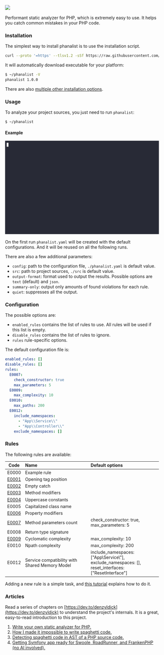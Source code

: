 <img src="https://raw.githubusercontent.com/denzyldick/phanalist/main/docs/branding/banner-cropped.png"/>

Performant static analyzer for PHP, which is extremely easy to use. It helps you catch common mistakes in your PHP code.


### Installation

The simplest way to install phanalist is to use the installation script.

```bash
curl --proto '=https' --tlsv1.2 -sSf https://raw.githubusercontent.com/denzyldick/phanalist/main/bin/init.sh | sh
```

It will automatically download executable for your platform:
```bash
$ ~/phanalist -V
phanalist 1.0.0
```

There are also [multiple other installation options](./docs/installation.md).

### Usage

To analyze your project sources, you just need to run `phanalist`:
```
$ ~/phanalist
```
#### Example
![Example](docs/branding/example.gif)

On the first run `phanalist.yaml` will be created with the default configurations. And it will be reused on all the following runs.

There are also a few additional parameters:
- `config`: path to the configuration file, `./phanalist.yaml` is default value.
- `src`: path to project sources, `./src` is default value.
- `output-format`: format used to output the results. Possible options are `text` (default) and `json`.
- `summary-only`: output only amounts of found violations for each rule.
- `quiet`: suppresses all the output.


### Configuration

The possible options are:
- `enabled_rules` contains the list of rules to use. All rules will be used if this list is empty.
- `disable_rules` contains the list of rules to ignore.
- `rules` rule-specific options.

The default configuration file is:
```yaml
enabled_rules: []
disable_rules: []
rules:
  E0007:
    check_constructor: true
    max_parameters: 5
  E0009:
    max_complexity: 10
  E0010:
    max_paths: 200
  E0012: 
    include_namespaces: 
      - "App\\Service\\"
      - "App\\Controller\\"
    exclude_namespaces: []
```

### Rules

The following rules are available:

| Code  | Name                                           | Default options                                                                                              |
|:-----:|:-----------------------------------------------|:-------------------------------------------------------------------------------------------------------------|
| E0000 | Example rule                                   |                                                                                                              |
| [E0001](/src/rules/examples/e1/e1.md) | Opening tag position                           |                                                                                                              |
| [E0002](/src/rules/examples/e2/e2.md) | Empty catch                                    |                                                                                                              |
| [E0003](/src/rules/examples/e3/e3.md) | Method modifiers                               |                                                                                                              |
| [E0004](src/rules/examples) | Uppercase constants                            |                                                                                                              |
| E0005 | Capitalized class name                         |                                                                                                              |
| [E0006](/src/rules/examples/e6/e6.md)| Property modifiers                             |                                                                                                              |
| [E0007](/src/rules/examples/e7/e7.md)| Method parameters count                        | check_constructor: true, max_parameters: 5                                                                   |
| E0008 | Return type signature                          |                                                                                                              |
| [E0009](/src/rules/examples/e9/e9.md) | Cyclomatic complexity                          | max_complexity: 10                                                                                           |
| E0010 | Npath complexity                               | max_complexity: 200                                                                                          |
| E0012 | Service compatibility with Shared Memory Model | include_namespaces: ["App\\Service\\"],<br/>exclude_namespaces: [],<br/>reset_interfaces: ["ResetInterface"] |

Adding a new rule is a simple task, and [this tutorial](./docs/adding_new_rule.md) explains how to do it.


### Articles

Read a series of chapters on [https://dev.to/denzyldick](https://dev.to/denzyldick) to understand the project's internals. It 
is a great, easy-to-read introduction to this project. 

1. [Write your own static analyzer for PHP.](https://dev.to/denzyldick/the-beginning-of-my-php-static-analyzer-in-rust-5bp8)
2. [How I made it impossible to write spaghetti code.](https://dev.to/denzyldick/how-i-made-it-impossible-to-write-spaghetti-code-dg4)
3. [Detecting spaghetti code in AST of a PHP source code.](https://dev.to/denzyldick/traversing-an-ast-of-php-source-code-2kee)
4. [Getting Symfony app ready for Swoole, RoadRunner, and FrankenPHP (no AI involved).](https://dev.to/sergiid/getting-symfony-app-ready-for-swoole-roadrunner-and-frankenphp-no-ai-involved-2d0g)

